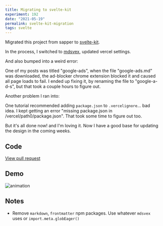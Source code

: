 ```yaml
---
title: Migrating to svelte-kit
experiment: 192
date: "2021-05-19"
permalink: svelte-kit-migration
tags: svelte
---
```


Migrated this project from sapper to [svelte-kit](https://kit.svelte.dev).

In the process, I switched to [mdsvex](https://mdsvex.com), updated vercel settings.

And also bumped into a weird error:

One of my posts was titled "google-ads", when the file "google-ads.md" was downloaded, the ad-blocker chrome extension blocked it and caused all page loads to fail. I ended up fixing it, by renaming the file to "google-a-d-s", but that took a couple hours to figure out.

Another problem I ran into:

One tutorial recommended adding `package.json` to `.vercelignore`... bad idea. I kept getting an error "missing package.json in /vercel/path0/package.json". That took some time to figure out too.

But it's all done now! and I'm loving it. Now I have a good base for updating the design in the coming weeks.

## Code

[View pull request](https://github.com/joshnuss/1000experiments.dev/pull/7)

## Demo

<img alt="animation" src=""/>

## Notes

- Remove `markdown`, `frontmatter` npm packages. Use whatever `mdsvex` uses or `import.meta.globEager()`

